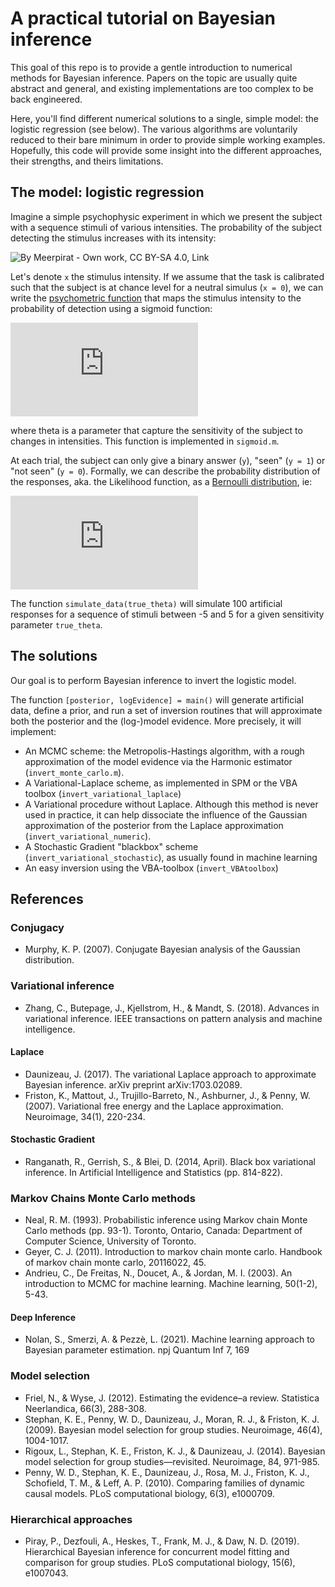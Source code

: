 # A practical tutorial on Bayesian inference

This goal of this repo is to provide a gentle introduction to numerical methods for Bayesian inference. Papers on the topic are usually quite abstract and general, and existing implementations are too complex to be back engineered.

Here, you'll find different numerical solutions to a single, simple model: the logistic regression (see below). The various algorithms are voluntarily reduced to their bare minimum in order to provide simple working examples. Hopefully, this code will provide some insight into the different approaches, their strengths, and theirs limitations.

## The model: logistic regression

Imagine a simple psychophysic experiment in which we present the subject with a sequence stimuli of various intensities. The probability of the subject detecting the stimulus increases with its intensity:

![By <a href="//commons.wikimedia.org/w/index.php?title=User:Meerpirat&amp;action=edit&amp;redlink=1" class="new" title="User:Meerpirat (page does not exist)">Meerpirat</a> - <span class="int-own-work" lang="en">Own work</span>, <a href="https://creativecommons.org/licenses/by-sa/4.0" title="Creative Commons Attribution-Share Alike 4.0">CC BY-SA 4.0</a>, <a href="https://commons.wikimedia.org/w/index.php?curid=78259426">Link</a>](https://upload.wikimedia.org/wikipedia/commons/thumb/d/d0/Psychometric_function_with_artificial_data.png/295px-Psychometric_function_with_artificial_data.png)

Let's denote `x` the stimulus intensity. If we assume that the task is calibrated such that the subject is at chance level for a neutral simulus (`x = 0`), we can write the [psychometric function](https://en.wikipedia.org/wiki/Psychometric_function) that maps the stimulus intensity to the probability of detection using a sigmoid function:

![](http://latex.codecogs.com/gif.latex?s%28x%2C%5Ctheta%29%20%3D%20%5Cfrac%7B1%7D%7B1&plus;e%5E%7B-%5Ctheta%20x%7D%7D)

where theta is a parameter that capture the sensitivity of the subject to changes in intensities. This function is implemented in `sigmoid.m`.

At each trial, the subject can only give a binary answer (`y`), "seen" (`y = 1`) or "not seen" (`y = 0`). Formally, we can describe the probability distribution of the responses, aka. the Likelihood function, as a [Bernoulli distribution](https://en.wikipedia.org/wiki/Bernoulli_distribution), ie:

![](http://latex.codecogs.com/gif.latex?p%28y%7C%5Ctheta%29%20%3D%20s%28x%2C%5Ctheta%29%5Ey%20%5B1-s%28x%2C%5Ctheta%29%5D%5E%7B1-y%7D)

The function `simulate_data(true_theta)` will simulate 100 artificial responses for a sequence of stimuli between -5 and 5 for a given sensitivity parameter `true_theta`.

## The solutions

Our goal is to perform Bayesian inference to invert the logistic model.

The function `[posterior, logEvidence] = main()` will generate artificial data, define a prior, and run a set of inversion routines that will approximate both the posterior and the (log-)model evidence. More precisely, it will implement:

- An MCMC scheme: the Metropolis-Hastings algorithm, with a rough approximation of the model evidence via the Harmonic estimator (`invert_monte_carlo.m`).
- A Variational-Laplace scheme, as implemented in SPM or the VBA toolbox (`invert_variational_laplace`)
- A Variational procedure without Laplace. Although this method is never used in practice, it can help dissociate the influence of the Gaussian approximation of the posterior from the Laplace approximation (`invert_variational_numeric`).
- A Stochastic Gradient "blackbox" scheme (`invert_variational_stochastic`), as usually found in machine learning
- An easy inversion using the VBA-toolbox (`invert_VBAtoolbox`)

## References

### Conjugacy

- Murphy, K. P. (2007). Conjugate Bayesian analysis of the Gaussian distribution.

### Variational inference

- Zhang, C., Butepage, J., Kjellstrom, H., & Mandt, S. (2018). Advances in variational inference. IEEE transactions on pattern analysis and machine intelligence.

#### Laplace

- Daunizeau, J. (2017). The variational Laplace approach to approximate Bayesian inference. arXiv preprint arXiv:1703.02089.
- Friston, K., Mattout, J., Trujillo-Barreto, N., Ashburner, J., & Penny, W. (2007). Variational free energy and the Laplace approximation. Neuroimage, 34(1), 220-234.

#### Stochastic Gradient

- Ranganath, R., Gerrish, S., & Blei, D. (2014, April). Black box variational inference. In Artificial Intelligence and Statistics (pp. 814-822).

### Markov Chains Monte Carlo methods

- Neal, R. M. (1993). Probabilistic inference using Markov chain Monte Carlo methods (pp. 93-1). Toronto, Ontario, Canada: Department of Computer Science, University of Toronto.
- Geyer, C. J. (2011). Introduction to markov chain monte carlo. Handbook of markov chain monte carlo, 20116022, 45.
- Andrieu, C., De Freitas, N., Doucet, A., & Jordan, M. I. (2003). An introduction to MCMC for machine learning. Machine learning, 50(1-2), 5-43.

#### Deep Inference

- Nolan, S., Smerzi, A. & Pezzè, L. (2021). Machine learning approach to Bayesian parameter estimation. npj Quantum Inf 7, 169 

### Model selection

- Friel, N., & Wyse, J. (2012). Estimating the evidence–a review. Statistica Neerlandica, 66(3), 288-308.
- Stephan, K. E., Penny, W. D., Daunizeau, J., Moran, R. J., & Friston, K. J. (2009). Bayesian model selection for group studies. Neuroimage, 46(4), 1004-1017.
- Rigoux, L., Stephan, K. E., Friston, K. J., & Daunizeau, J. (2014). Bayesian model selection for group studies—revisited. Neuroimage, 84, 971-985.
- Penny, W. D., Stephan, K. E., Daunizeau, J., Rosa, M. J., Friston, K. J., Schofield, T. M., & Leff, A. P. (2010). Comparing families of dynamic causal models. PLoS computational biology, 6(3), e1000709.

### Hierarchical approaches

- Piray, P., Dezfouli, A., Heskes, T., Frank, M. J., & Daw, N. D. (2019). Hierarchical Bayesian inference for concurrent model fitting and comparison for group studies. PLoS computational biology, 15(6), e1007043.
